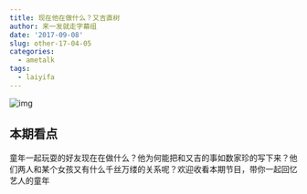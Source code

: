```yaml
---
title: 现在他在做什么？又吉直树
author: 来一发就走字幕组
date: '2017-09-08'
slug: other-17-04-05
categories:
  - ametalk
tags:
  - laiyifa
---
```


![img](https://i.imgur.com/l5keMnR.jpg)

## 本期看点

童年一起玩耍的好友现在在做什么？他为何能把和又吉的事如数家珍的写下来？他们两人和某个女孩又有什么千丝万缕的关系呢？欢迎收看本期节目，带你一起回忆艺人的童年


